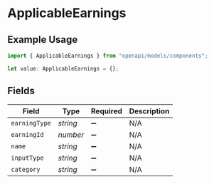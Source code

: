 # ApplicableEarnings

## Example Usage

```typescript
import { ApplicableEarnings } from "openapi/models/components";

let value: ApplicableEarnings = {};
```

## Fields

| Field              | Type               | Required           | Description        |
| ------------------ | ------------------ | ------------------ | ------------------ |
| `earningType`      | *string*           | :heavy_minus_sign: | N/A                |
| `earningId`        | *number*           | :heavy_minus_sign: | N/A                |
| `name`             | *string*           | :heavy_minus_sign: | N/A                |
| `inputType`        | *string*           | :heavy_minus_sign: | N/A                |
| `category`         | *string*           | :heavy_minus_sign: | N/A                |